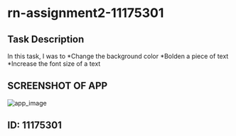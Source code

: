 # rn-assignment2-11175301

## Task Description

 In this task, I was to
 *Change the background color
 *Bolden a piece of text
 *Increase the font size of a text

## SCREENSHOT OF APP
![app_image](https://github.com/Kayproxi/rn-assignment2-11175301/assets/114351206/fe53b093-cec1-4ae7-8c50-e3b03b3cc7c2)


## ID: 11175301

